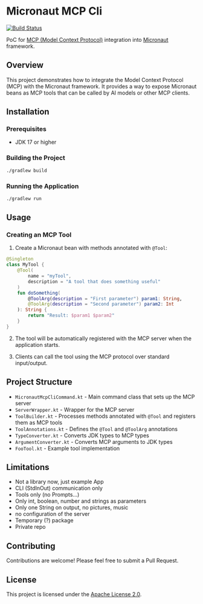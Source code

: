 # Micronaut MCP Cli

[![Build Status](https://github.com/satai/mcp-micronaut-poc/actions/workflows/gradle.yml/badge.svg)](https://github.com/satai/mcp-micronaut-poc/actions/workflows/gradle.yml)

PoC for [MCP (Model Context Protocol)](https://modelcontextprotocol.io/) integration into [Micronaut](https://micronaut.io/) framework.

## Overview

This project demonstrates how to integrate the Model Context Protocol (MCP) with the Micronaut framework. It provides a way to expose Micronaut beans as MCP tools that can be called by AI models or other MCP clients.

## Installation

### Prerequisites

- JDK 17 or higher

### Building the Project

```bash
./gradlew build
```

### Running the Application

```bash
./gradlew run
```

## Usage

### Creating an MCP Tool

1. Create a Micronaut bean with methods annotated with `@Tool`:

```kotlin
@Singleton
class MyTool {
    @Tool(
        name = "myTool",
        description = "A tool that does something useful"
    )
    fun doSomething(
        @ToolArg(description = "First parameter") param1: String,
        @ToolArg(description = "Second parameter") param2: Int
    ): String {
        return "Result: $param1 $param2"
    }
}
```

2. The tool will be automatically registered with the MCP server when the application starts.

3. Clients can call the tool using the MCP protocol over standard input/output.

## Project Structure

- `MicronautMcpCliCommand.kt` - Main command class that sets up the MCP server
- `ServerWrapper.kt` - Wrapper for the MCP server
- `ToolBuilder.kt` - Processes methods annotated with `@Tool` and registers them as MCP tools
- `ToolAnnotations.kt` - Defines the `@Tool` and `@ToolArg` annotations
- `TypeConverter.kt` - Converts JDK types to MCP types
- `ArgumentConverter.kt` - Converts MCP arguments to JDK types
- `FooTool.kt` - Example tool implementation

## Limitations

- Not a library now, just example App
- CLI (StdInOut) communication only
- Tools only (no Prompts...)
- Only int, boolean, number and strings as parameters
- Only one String on output, no pictures, music
- no configuration of the server
- Temporary (?) package
- Private repo

## Contributing

Contributions are welcome! Please feel free to submit a Pull Request.

## License

This project is licensed under the [Apache License 2.0](LICENSE).
